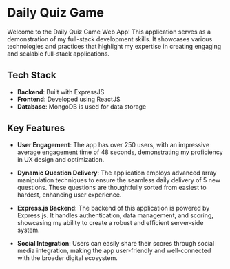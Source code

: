 # Daily Quiz Game

Welcome to the Daily Quiz Game Web App! This application serves as a demonstration of my full-stack development skills. It showcases various technologies and practices that highlight my expertise in creating engaging and scalable full-stack applications.

## Tech Stack

- **Backend**: Built with ExpressJS
- **Frontend**: Developed using ReactJS
- **Database**: MongoDB is used for data storage

## Key Features

- **User Engagement**: The app has over 250 users, with an impressive average engagement time of 48 seconds, demonstrating my proficiency in UX design and optimization.

- **Dynamic Question Delivery**: The application employs advanced array manipulation techniques to ensure the seamless daily delivery of 5 new questions. These questions are thoughtfully sorted from easiest to hardest, enhancing user experience.

- **Express.js Backend**: The backend of this application is powered by Express.js. It handles authentication, data management, and scoring, showcasing my ability to create a robust and efficient server-side system.

- **Social Integration**: Users can easily share their scores through social media integration, making the app user-friendly and well-connected with the broader digital ecosystem.
